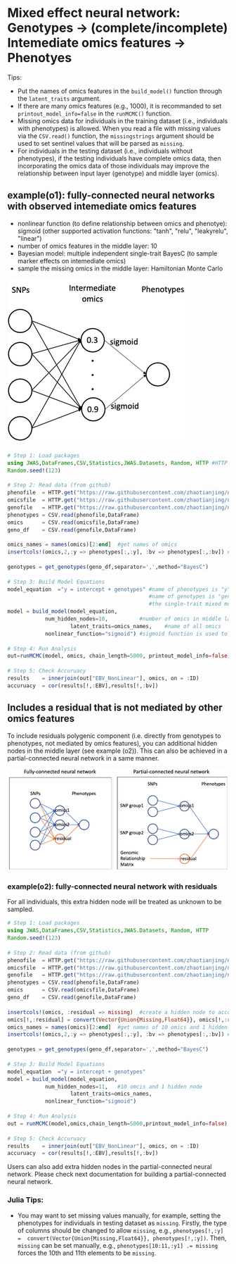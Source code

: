# Mixed effect neural network: Genotypes -> (complete/incomplete) Intemediate omics features -> Phenotyes

Tips:
* Put the names of omics features in the `build_model()` function through the `latent_traits` argument.
* If there are many omics features (e.g., 1000), it is recommanded to set `printout_model_info=false` in the `runMCMC()` function.
* Missing omics data for individuals in the training dataset (i.e., individuals with phenotypes) is allowed. When you read a file with missing values via the `CSV.read()` function, the `missingstrings` argument should be used to set sentinel values that will be parsed as `missing`.
* For individuals in the testing dataset (i.e., individuals without phenotypes), if the testing individuals have complete omics data, then incorporating the omics data of those individuals may improve the relationship between input layer (genotype) and middle layer (omics).


## example(o1): fully-connected neural networks with observed intemediate omics features
* nonlinear function (to define relationship between omics and phenotye): sigmoid (other supported activation functions: "tanh", "relu", "leakyrelu", "linear")
* number of omics features in the middle layer: 10
* Bayesian model: multiple independent single-trait BayesC (to sample marker effects on intemediate omics)
* sample the missing omics in the middle layer: Hamiltonian Monte Carlo

![](https://github.com/zhaotianjing/figures/blob/main/part3_example.png)

```julia
# Step 1: Load packages
using JWAS,DataFrames,CSV,Statistics,JWAS.Datasets, Random, HTTP #HTTP to download demo data from github
Random.seed!(123)

# Step 2: Read data (from github)
phenofile  = HTTP.get("https://raw.githubusercontent.com/zhaotianjing/nnmm_doc/main/data_simulation/y.csv").body
omicsfile  = HTTP.get("https://raw.githubusercontent.com/zhaotianjing/nnmm_doc/main/data_simulation/omics.csv").body
genofile   = HTTP.get("https://raw.githubusercontent.com/zhaotianjing/nnmm_doc/main/data_simulation/geno_n100_p200.csv").body
phenotypes = CSV.read(phenofile,DataFrame)
omics      = CSV.read(omicsfile,DataFrame)
geno_df    = CSV.read(genofile,DataFrame)

omics_names = names(omics)[2:end]  #get names of omics
insertcols!(omics,2,:y => phenotypes[:,:y], :bv => phenotypes[:,:bv]) #phenotype and omics should be in the same dataframe

genotypes = get_genotypes(geno_df,separator=',',method="BayesC")

# Step 3: Build Model Equations
model_equation  ="y = intercept + genotypes" #name of phenotypes is "y"
                                             #name of genotypes is "genotypes" (user-defined in the previous step)
                                             #the single-trait mixed model used between input and each omics is: omics = intercept + genotypes
model = build_model(model_equation,
		    num_hidden_nodes=10,          #number of omics in middle layer is 3
                    latent_traits=omics_names,    #name of all omics
		    nonlinear_function="sigmoid") #sigmoid function is used to approximate relationship between omics and phenotypes

# Step 4: Run Analysis
out=runMCMC(model, omics, chain_length=5000, printout_model_info=false);

# Step 5: Check Accuruacy
results    = innerjoin(out["EBV_NonLinear"], omics, on = :ID)
accuruacy  = cor(results[!,:EBV],results[!,:bv])
```

<!---
sigmoid:0.816; linear:0.798,original:0.771, noomics-linear: 0.770, noomics-sigmoid: 0.753
-->


## Includes a residual that is not mediated by other omics features
To include residuals polygenic component (i.e. directly from genotypes to phenotypes, not mediated by omics features), you can additional hidden nodes in the middle layer (see example (o2)). This can also be achieved in a partial-connected neural network in a same manner.

![](https://github.com/zhaotianjing/figures/blob/main/wiki_omics_residual.png)


### example(o2): fully-connected neural network with residuals

For all individuals, this extra hidden node will be treated as unknown to be sampled.

```julia
# Step 1: Load packages
using JWAS,DataFrames,CSV,Statistics,JWAS.Datasets, Random, HTTP 
Random.seed!(123)

# Step 2: Read data (from github)
phenofile  = HTTP.get("https://raw.githubusercontent.com/zhaotianjing/nnmm_doc/main/data_simulation/y.csv").body
omicsfile  = HTTP.get("https://raw.githubusercontent.com/zhaotianjing/nnmm_doc/main/data_simulation/omics.csv").body
genofile   = HTTP.get("https://raw.githubusercontent.com/zhaotianjing/nnmm_doc/main/data_simulation/geno_n100_p200.csv").body
phenotypes = CSV.read(phenofile,DataFrame)
omics      = CSV.read(omicsfile,DataFrame)
geno_df    = CSV.read(genofile,DataFrame)

insertcols!(omics, :residual => missing)  #create a hidden node to account for residuals
omics[!,:residual] = convert(Vector{Union{Missing,Float64}}, omics[!,:residual]) #transform the datatype is required for Julia
omics_names = names(omics)[2:end]  #get names of 10 omics and 1 hidden node
insertcols!(omics,2,:y => phenotypes[:,:y], :bv => phenotypes[:,:bv]) #phenotype and omics should be in the same dataframe

genotypes = get_genotypes(geno_df,separator=',',method="BayesC")

# Step 3: Build Model Equations
model_equation  ="y = intercept + genotypes" 
model = build_model(model_equation,
		    num_hidden_nodes=11,   #10 omcis and 1 hidden node
                    latent_traits=omics_names,
		    nonlinear_function="sigmoid")

# Step 4: Run Analysis
out = runMCMC(model,omics,chain_length=5000,printout_model_info=false)

# Step 5: Check Accuruacy
results    = innerjoin(out["EBV_NonLinear"], omics, on = :ID)
accuruacy  = cor(results[!,:EBV],results[!,:bv])
```

Users can also add extra hidden nodes in the partial-connected neural network. Please check next documentation for building a partial-connected neural network.


### Julia Tips:
* You may want to set missing values manually, for example, setting the phenotypes for individuals in testing dataset as `missing`. Firstly, the type of  columns should be changed to allow `missing`, e.g., `phenotypes[!,:y] =  convert(Vector{Union{Missing,Float64}}, phenotypes[!,:y])`. Then, `missing` can be set manually, e.g., `phenotypes[10:11,:y1] .= missing` forces the 10th and 11th elements to be `missing`.
